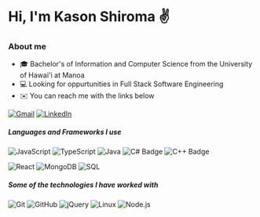 # Hi, I'm Kason Shiroma ✌️

### About me
- 🎓 Bachelor's of Information and Computer Science from the University of Hawai'i at Manoa
- 💻 Looking for oppurtunities in Full Stack Software Engineering
- ✉️ You can reach me with the links below

[![Gmail](https://img.shields.io/badge/-GMAIL-D14836?style=for-the-badge&logo=gmail&logoColor=white)](mailto:kasonkshiroma@gmail.com)
[![LinkedIn](https://img.shields.io/badge/-LINKEDIN-0077B5?style=for-the-badge&logo=linkedin&logoColor=white)](https://www.linkedin.com/in/kason-shiroma/)

##### Languages and Frameworks I use

![JavaScript](https://img.shields.io/badge/-JavaScript-000000?style=flat&logo=javascript)
![TypeScript](https://img.shields.io/badge/-TypeScript-000000?style=flat&logo=typescript)
![Java](https://img.shields.io/badge/-Java-000000?style=flat&logo=java)
![C# Badge](https://img.shields.io/badge/-CSharp-000000?style=flat&logo=csharp)
![C++ Badge](https://img.shields.io/badge/-CPlusPlus-000000?style=flat&logo=cplusplus)

![React](https://img.shields.io/badge/-React-000000?style=flat&logo=react)
![MongoDB](https://img.shields.io/badge/-MongoDB-000000?style=flat&logo=mongodb)
![SQL](https://img.shields.io/badge/-SQL-000000?style=flat&logo=sql)

##### Some of the technologies I have worked with

![Git](https://img.shields.io/badge/-Git-222222?style=flat&logo=git&logoColor=F05032)
![GitHub](https://img.shields.io/badge/-GitHub-222222?style=flat&logo=github&logoColor=181717)
![jQuery](https://img.shields.io/badge/-jQuery-222222?style=flat&logo=jQuery&logoColor=0769AD)
![Linux](https://img.shields.io/badge/-Linux-222222?style=flat&logo=linux&logoColor=FCC624)
![Node.js](https://img.shields.io/badge/-Node.js-222222?style=flat&logo=node.js&logoColor=339933)

<!--
**kasons/kasons** is a ✨ _special_ ✨ repository because its `README.md` (this file) appears on your GitHub profile.

Here are some ideas to get you started:

- 🔭 I’m currently working on ...
- 🌱 I’m currently learning ...
- 👯 I’m looking to collaborate on ...
- 🤔 I’m looking for help with ...
- 💬 Ask me about ...
- 📫 How to reach me: ...
- 😄 Pronouns: ...
- ⚡ Fun fact: ...
-->
